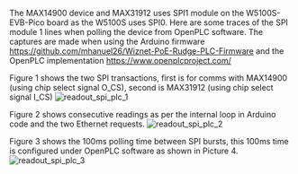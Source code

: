 The MAX14900 device and MAX31912 uses SPI1 module on the W5100S-EVB-Pico board as the W5100S uses SPI0. Here are some traces of the SPI module 1 
lines when polling the device from OpenPLC software. 
The captures are made when using the Arduino firmware  https://github.com/mhanuel26/Wiznet-PoE-Rudge-PLC-Firmware
and the OpenPLC implementation https://www.openplcproject.com/

Figure 1 shows the two SPI transactions, first is for comms with MAX14900 (using chip select signal O_CS), second is MAX31912 (using chip select signal I_CS)
![readout_spi_plc_1](https://user-images.githubusercontent.com/2257779/166002119-2a237120-35ca-49f4-a737-b76ecd669224.png)

Figure 2 shows consecutive readings as per the internal loop in Arduino code and the two Ethernet requests.
![readout_spi_plc_2](https://user-images.githubusercontent.com/2257779/166002742-86a22417-e1f2-48f9-868a-4a54e7ebfcab.png)

Figure 3 shows the 100ms polling time between SPI bursts, this 100ms time is configured under OpenPLC software as shown in Picture 4. 
![readout_spi_plc_3](https://user-images.githubusercontent.com/2257779/166002941-1bea873a-60bb-4fd4-be73-1d1d543139f0.png)


